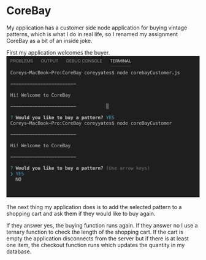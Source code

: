 # CoreBay
My application has a customer side node application for buying vintage patterns, which is what I do in real life, so I renamed my assignment CoreBay as a bit of an inside joke.

First my application welcomes the buyer.
![product-list](images/Screenshot%202019-05-12%2019.03.16.png)


The next thing my application does is to add the selected pattern to a shopping cart and ask them if they would like to buy again. 

If they answer yes, the buying function runs again.  If they answer no I use a ternary function to check the length of the shopping cart.  If the cart is empty the application disconnects from the server but if there is at least one item, the checkout function runs which updates the quantity in my database.
